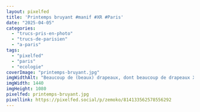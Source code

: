 ```yaml
---
layout: pixelfed
title: 'Printemps bruyant #manif #XR #Paris'
date: "2025-04-05"
categories: 
  - "trucs-pris-en-photo"
  - "trucs-de-parisien"
  - "a-paris"
tags: 
  - "pixelfed"
  - "paris"
  - "ecologie"
coverImage: "printemps-bruyant.jpg"
imgWidthAlt: "Beaucoup de (beaux) drapeaux, dont beaucoup de drapeaux XR, dans la manif"
imgWidth: 1440
imgHeight: 1080
pixelfed: printemps-bruyant.jpg
pixellink: https://pixelfed.social/p/zemoko/814133562578556292
---
```

